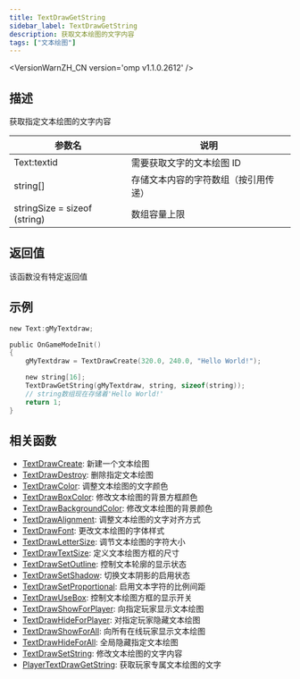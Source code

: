 ```yaml
---
title: TextDrawGetString
sidebar_label: TextDrawGetString
description: 获取文本绘图的文字内容
tags: ["文本绘图"]
---
```


<VersionWarnZH_CN version='omp v1.1.0.2612' />

## 描述

获取指定文本绘图的文字内容

| 参数名                       | 说明                                 |
| ---------------------------- | ------------------------------------ |
| Text:textid                  | 需要获取文字的文本绘图 ID            |
| string[]                     | 存储文本内容的字符数组（按引用传递） |
| stringSize = sizeof (string) | 数组容量上限                         |

## 返回值

该函数没有特定返回值

## 示例

```c
new Text:gMyTextdraw;

public OnGameModeInit()
{
    gMyTextdraw = TextDrawCreate(320.0, 240.0, "Hello World!");

    new string[16];
    TextDrawGetString(gMyTextdraw, string, sizeof(string));
    // string数组现在存储着'Hello World!'
    return 1;
}
```

## 相关函数

- [TextDrawCreate](TextDrawCreate): 新建一个文本绘图
- [TextDrawDestroy](TextDrawDestroy): 删除指定文本绘图
- [TextDrawColor](TextDrawColor): 调整文本绘图的文字颜色
- [TextDrawBoxColor](TextDrawBoxColor): 修改文本绘图的背景方框颜色
- [TextDrawBackgroundColor](TextDrawBackgroundColor): 修改文本绘图的背景颜色
- [TextDrawAlignment](TextDrawAlignment): 调整文本绘图的文字对齐方式
- [TextDrawFont](TextDrawFont): 更改文本绘图的字体样式
- [TextDrawLetterSize](TextDrawLetterSize): 调节文本绘图的字符大小
- [TextDrawTextSize](TextDrawTextSize): 定义文本绘图方框的尺寸
- [TextDrawSetOutline](TextDrawSetOutline): 控制文本轮廓的显示状态
- [TextDrawSetShadow](TextDrawSetShadow): 切换文本阴影的启用状态
- [TextDrawSetProportional](TextDrawSetProportional): 启用文本字符的比例间距
- [TextDrawUseBox](TextDrawUseBox): 控制文本绘图方框的显示开关
- [TextDrawShowForPlayer](TextDrawShowForPlayer): 向指定玩家显示文本绘图
- [TextDrawHideForPlayer](TextDrawHideForPlayer): 对指定玩家隐藏文本绘图
- [TextDrawShowForAll](TextDrawShowForAll): 向所有在线玩家显示文本绘图
- [TextDrawHideForAll](TextDrawHideForAll): 全局隐藏指定文本绘图
- [TextDrawSetString](TextDrawSetString): 修改文本绘图的文字内容
- [PlayerTextDrawGetString](PlayerTextDrawGetString): 获取玩家专属文本绘图的文字

